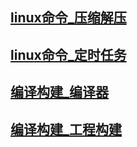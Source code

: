 ## [linux命令_压缩解压](/Linux命令/压缩解压.md)
## [linux命令_定时任务](/Linux命令/定时任务.md)
## [编译构建_编译器](/编译构建/编译器.md)
## [编译构建_工程构建](编译构建/工程构建.md)
